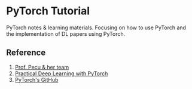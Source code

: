 # PyTorch Tutorial

PyTorch notes & learning materials. Focusing on how to use PyTorch and the implementation of DL papers using PyTorch.

## Reference 
1. [Prof. Pecu & her team](https://github.com/pecu/PyTorch_CSX)
2. [Practical Deep Learning  with PyTorch](https://www.udemy.com/practical-deep-learning-with-pytorch/learn/v4/overview)
3. [PyTorch's GitHub](https://github.com/pytorch)

